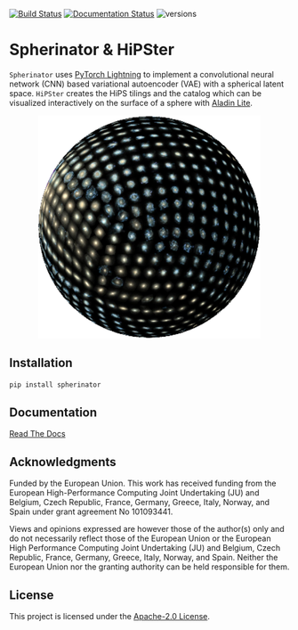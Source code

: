 [![Build Status](https://github.com/HITS-AIN/Spherinator/actions/workflows/python-package.yml/badge.svg?branch=main)](https://github.com/HITS-AIN/Spherinator/actions/workflows/python-package.yml?branch=main)
[![Documentation Status](https://readthedocs.org/projects/spherinator/badge/?version=latest)](https://spherinator.readthedocs.io/en/latest/?badge=latest)
![versions](https://img.shields.io/badge/python-3.9%20%7C%203.10%20%7C%203.11%20%7C%203.12-blue)

# Spherinator & HiPSter

`Spherinator` uses [PyTorch Lightning](https://lightning.ai/docs/pytorch/stable/) to implement a convolutional neural network (CNN) based variational autoencoder (VAE) with a spherical latent space.
`HiPSter` creates the HiPS tilings and the catalog which can be visualized interactively on the surface of a sphere with [Aladin Lite](https://github.com/cds-astro/aladin-lite).

<p align="center">
  <img src="docs/assets/P404_f2.png" width="400" height="400">
</p>


## Installation

```bash
pip install spherinator
```

## Documentation

[Read The Docs](https://spherinator.readthedocs.io/en/latest/index.html)


## Acknowledgments

Funded by the European Union. This work has received funding from the European High-Performance Computing Joint Undertaking (JU) and Belgium, Czech Republic, France, Germany, Greece, Italy, Norway, and Spain under grant agreement No 101093441.

Views and opinions expressed are however those of the author(s) only and do not necessarily reflect those of the European Union or the European High Performance Computing Joint Undertaking (JU) and Belgium, Czech Republic, France, Germany, Greece, Italy, Norway, and Spain. Neither the European Union nor the granting authority can be held responsible for them.


## License

This project is licensed under the [Apache-2.0 License](http://www.apache.org/licenses/LICENSE-2.0).
